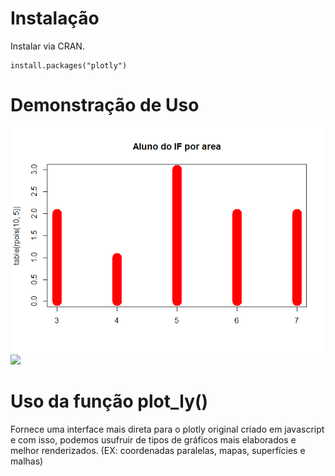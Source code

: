 # Instalação

Instalar via CRAN.

    install.packages("plotly")

# Demonstração de Uso

![](plotly_files/figure-markdown_strict/pressure-1.png)
<img src="plotlyinR/newplot.png" class="screenshot" width=800 />

# Uso da função plot\_ly()

Fornece uma interface mais direta para o plotly original criado em
javascript e com isso, podemos usufruir de tipos de gráficos mais
elaborados e melhor renderizados. (EX: coordenadas paralelas, mapas,
superfícies e malhas)
